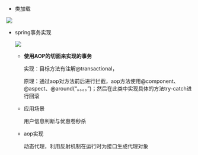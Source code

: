 - 类加载

![](../../../LEETCODE/pic/类加载.png)



- spring事务实现

  ![](../../../LEETCODE/pic/spring事务实现.png)

  - **使用AOP的切面来实现的事务**

    实现：目标方法有注解@transactional， 

    原理：通过aop对方法前后进行拦截，aop方法使用@component、@aspect、@around(“。。。。”)；然后在此类中实现具体的方法try-catch进行回滚

  - 应用场景

    用户信息判断与优惠卷秒杀

  - aop实现

    动态代理，利用反射机制在运行时为接口生成代理对象
